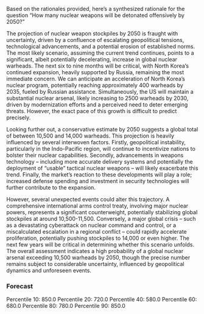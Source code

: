Based on the rationales provided, here’s a synthesized rationale for the question “How many nuclear weapons will be detonated offensively by 2050?”

The projection of nuclear weapon stockpiles by 2050 is fraught with uncertainty, driven by a confluence of escalating geopolitical tensions, technological advancements, and a potential erosion of established norms. The most likely scenario, assuming the current trend continues, points to a significant, albeit potentially decelerating, increase in global nuclear warheads.  The next six to nine months will be critical, with North Korea’s continued expansion, heavily supported by Russia, remaining the most immediate concern. We can anticipate an acceleration of North Korea’s nuclear program, potentially reaching approximately 400 warheads by 2035, fueled by Russian assistance. Simultaneously, the US will maintain a substantial nuclear arsenal, likely increasing to 2500 warheads by 2030, driven by modernization efforts and a perceived need to deter emerging threats.  However, the exact pace of this growth is difficult to predict precisely.

Looking further out, a conservative estimate by 2050 suggests a global total of between 10,500 and 14,000 warheads. This projection is heavily influenced by several interwoven factors. Firstly, geopolitical instability, particularly in the Indo-Pacific region, will continue to incentivize nations to bolster their nuclear capabilities. Secondly, advancements in weapons technology – including more accurate delivery systems and potentially the deployment of “usable” tactical nuclear weapons – will likely exacerbate this trend. Finally, the market’s reaction to these developments will play a role; increased defense spending and investment in security technologies will further contribute to the expansion.

However, several unexpected events could alter this trajectory. A comprehensive international arms control treaty, involving major nuclear powers, represents a significant counterweight, potentially stabilizing global stockpiles at around 10,500-11,500. Conversely, a major global crisis – such as a devastating cyberattack on nuclear command and control, or a miscalculated escalation in a regional conflict – could rapidly accelerate proliferation, potentially pushing stockpiles to 14,000 or even higher. The next few years will be critical in determining whether this scenario unfolds. The overall assessment indicates a high probability of a global nuclear arsenal exceeding 10,500 warheads by 2050, though the precise number remains subject to considerable uncertainty, influenced by geopolitical dynamics and unforeseen events.

### Forecast

Percentile 10: 850.0
Percentile 20: 720.0
Percentile 40: 580.0
Percentile 60: 680.0
Percentile 80: 780.0
Percentile 90: 850.0